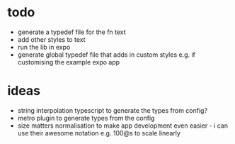 # todo
- generate a typedef file for the fn text
- add other styles to text
- run the lib in expo
- generate global typedef file that adds in custom styles e.g. if customising the example expo app

# ideas
- string interpolation typescript to generate the types from config?
- metro plugin to generate types from the config
- size matters normalisation to make app development even easier - i can use their awesome notation e.g. 100@s to scale linearly
